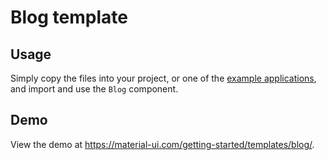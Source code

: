 # Blog template

## Usage

Simply copy the files into your project, or one of the [example applications](https://github.com/quizlet/material-ui/tree/master/examples), and import and use the `Blog` component.

## Demo

View the demo at https://material-ui.com/getting-started/templates/blog/.
